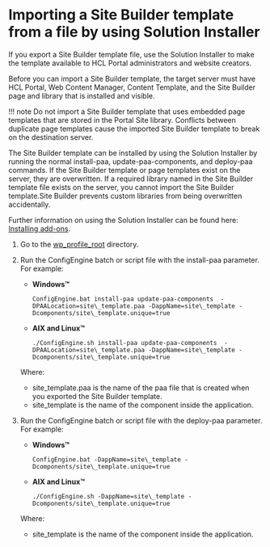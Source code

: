 # Importing a Site Builder template from a file by using Solution Installer

If you export a Site Builder template file, use the Solution Installer to make the template available to HCL Portal administrators and website creators.

Before you can import a Site Builder template, the target server must have HCL Portal, Web Content Manager, Content Template, and the Site Builder page and library that is installed and visible.

!!! note
    Do not import a Site Builder template that uses embedded page templates that are stored in the Portal Site library. Conflicts between duplicate page templates cause the imported Site Builder template to break on the destination server.

The Site Builder template can be installed by using the Solution Installer by running the normal install-paa, update-paa-components, and deploy-paa commands. If the Site Builder template or page templates exist on the server, they are overwritten. If a required library named in the Site Builder template file exists on the server, you cannot import the Site Builder template.Site Builder prevents custom libraries from being overwritten accidentally.

Further information on using the Solution Installer can be found here: [Installing add-ons](../../../../deploy_dx/install/traditional/install_addons/index.md).

1.  Go to the [wp\_profile\_root](../../../../guide_me/wpsdirstr.md) directory.

2.  Run the ConfigEngine batch or script file with the install-paa parameter. For example:

    -   **Windows™**

        ```
        ConfigEngine.bat install-paa update-paa-components  -DPAALocation=site\_template.paa -DappName=site\_template -Dcomponents/site\_template.unique=true 
        ```

    -   **AIX and Linux™**

        ```
        ./ConfigEngine.sh install-paa update-paa-components  -DPAALocation=site\_template.paa -DappName=site\_template -Dcomponents/site\_template.unique=true 
        ```

    Where:

    -   site\_template.paa is the name of the paa file that is created when you exported the Site Builder template.
    -   site\_template is the name of the component inside the application.
    
3.  Run the ConfigEngine batch or script file with the deploy-paa parameter. For example:

    -   **Windows™**

        ```
        ConfigEngine.bat -DappName=site\_template -Dcomponents/site\_template.unique=true 
        ```

    -   **AIX and Linux™**

        ```
        ./ConfigEngine.sh -DappName=site\_template -Dcomponents/site\_template.unique=true 
        ```

    Where:

    -   site\_template is the name of the component inside the application.


